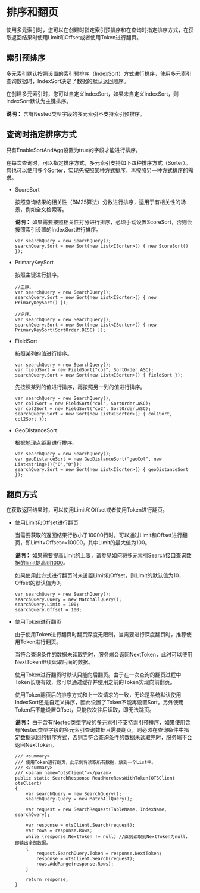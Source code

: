# 排序和翻页

使用多元索引时，您可以在创建时指定索引预排序和在查询时指定排序方式，在获取返回结果时使用Limit和Offset或者使用Token进行翻页。

## 索引预排序

多元索引默认按照设置的索引预排序（IndexSort）方式进行排序，使用多元索引查询数据时，IndexSort决定了数据的默认返回顺序。

在创建多元索引时，您可以自定义IndexSort，如果未自定义IndexSort，则IndexSort默认为主键排序。

**说明：** 含有Nested类型字段的多元索引不支持索引预排序。

## 查询时指定排序方式

只有EnableSortAndAgg设置为true的字段才能进行排序。

在每次查询时，可以指定排序方式，多元索引支持如下四种排序方式（Sorter）。您也可以使用多个Sorter，实现先按照某种方式排序，再按照另一种方式排序的需求。

-   ScoreSort

    按照查询结果的相关性（BM25算法）分数进行排序，适用于有相关性的场景，例如全文检索等。

    **说明：** 如果需要按照相关性打分进行排序，必须手动设置ScoreSort，否则会按照索引设置的IndexSort进行排序。

    ```
    var searchQuery = new SearchQuery();
    searchQuery.Sort = new Sort(new List<ISorter>() { new ScoreSort() });
    ```

-   PrimaryKeySort

    按照主键进行排序。

    ```
    //正序。
    var searchQuery = new SearchQuery();
    searchQuery.Sort = new Sort(new List<ISorter>() { new PrimaryKeySort() });
    
    //逆序。
    var searchQuery = new SearchQuery();
    searchQuery.Sort = new Sort(new List<ISorter>() { new PrimaryKeySort(SortOrder.DESC) });
    ```

-   FieldSort

    按照某列的值进行排序。

    ```
    var searchQuery = new SearchQuery();
    var fieldSort = new FieldSort("col", SortOrder.ASC);
    searchQuery.Sort = new Sort(new List<ISorter>() { fieldSort });
    ```

    先按照某列的值进行排序，再按照另一列的值进行排序。

    ```
    var searchQuery = new SearchQuery();
    var col1Sort = new FieldSort("col", SortOrder.ASC);
    var col2Sort = new FieldSort("co2", SortOrder.ASC);
    searchQuery.Sort = new Sort(new List<ISorter>() { col1Sort, col2Sort });
    ```

-   GeoDistanceSort

    根据地理点距离进行排序。

    ```
    var searchQuery = new SearchQuery();
    var geoDistanceSort = new GeoDistanceSort("geoCol", new List<string>(){"0","0"});
    searchQuery.Sort = new Sort(new List<ISorter>() { geoDistanceSort });
    ```


## 翻页方式

在获取返回结果时，可以使用Limit和Offset或者使用Token进行翻页。

-   使用Limit和Offset进行翻页

    当需要获取的返回结果行数小于10000行时，可以通过Limit和Offset进行翻页，即Limit+Offset<=10000，其中Limit的最大值为100。

    **说明：** 如果需要提高Limit的上限，请参见[如何将多元索引Search接口查询数据的limit提高到1000](/intl.zh-CN/常见问题/一般性问题/如何将多元索引Search接口查询数据的limit提高到1000.md)。

    如果使用此方式进行翻页时未设置Limit和Offset，则Limit的默认值为10，Offset的默认值为0。

    ```
    var searchQuery = new SearchQuery();
    searchQuery.Query = new MatchAllQuery();
    searchQuery.Limit = 100;
    searchQuery.Offset = 100;
    ```

-   使用Token进行翻页

    由于使用Token进行翻页时翻页深度无限制，当需要进行深度翻页时，推荐使用Token进行翻页。

    当符合查询条件的数据未读取完时，服务端会返回NextToken，此时可以使用NextToken继续读取后面的数据。

    使用Token进行翻页时默认只能向后翻页。由于在一次查询的翻页过程中Token长期有效，您可以通过缓存并使用之前的Token实现向前翻页。

    使用Token翻页后的排序方式和上一次请求的一致，无论是系统默认使用IndexSort还是自定义排序，因此设置了Token不能再设置Sort。另外使用Token后不能设置Offset，只能依次往后读取，即无法跳页。

    **说明：** 由于含有Nested类型字段的多元索引不支持索引预排序，如果使用含有Nested类型字段的多元索引查询数据且需要翻页，则必须在查询条件中指定数据返回的排序方式，否则当符合查询条件的数据未读取完时，服务端不会返回NextToken。

    ```
    /// <summary>
    /// 使用Token进行翻页，此示例将读取所有数据，放到一个List中。
    /// </summary>
    /// <param name="otsClient"></param>
    public static SearchResponse ReadMoreRowsWithToken(OTSClient otsClient)
    {
        var searchQuery = new SearchQuery();
        searchQuery.Query = new MatchAllQuery();
    
        var request = new SearchRequest(TableName, IndexName, searchQuery);
    
        var response = otsClient.Search(request);
        var rows = response.Rows;
        while (response.NextToken != null) //直到读取到NextToken为null，即读出全部数据。
        {
            request.SearchQuery.Token = response.NextToken;
            response = otsClient.Search(request);
            rows.AddRange(response.Rows);
        }
    
        return response;
    }
    ```


